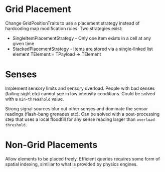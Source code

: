 # Grid Placement

Change GridPositionTraits to use a placement strategy instead of hardcoding map modification rules.
Two strategies exist:

* SingleItemPlacementStrategy - Only one item exists in a cell at any given time
* StackedPlacementStrategy    - Items are stored via a single-linked list element TElement:= TPayload -> TElement

# Senses

Implement sensory limits and sensory overload. People with bad senses (failing sight etc) cannot see in low 
intensity conditions. Could be solved with a `min-threashold` value. 

Strong signal sources blur out other senses and dominate the sensor readings (flash-bang grenades etc). 
Can be solved with a post-processing step that uses a local floodfill for any sense reading larger than 
`overload threshold`.

# Non-Grid Placements

Allow elements to be placed freely. Efficient queries requires some form of spatial indexing, similiar
to what is provided by physics engines. 